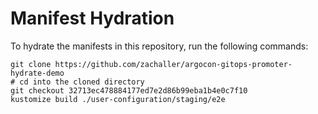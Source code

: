 # Manifest Hydration

To hydrate the manifests in this repository, run the following commands:

```shell
git clone https://github.com/zachaller/argocon-gitops-promoter-hydrate-demo
# cd into the cloned directory
git checkout 32713ec478884177ed7e2d86b99eba1b4e0c7f10
kustomize build ./user-configuration/staging/e2e
```
